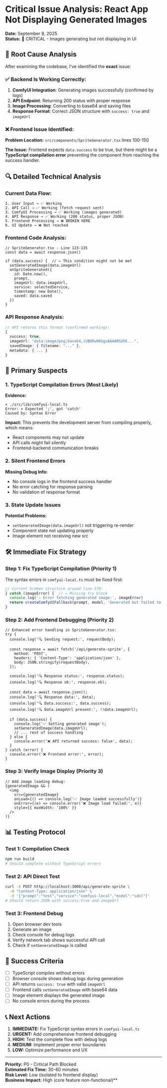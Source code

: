 # Critical Issue Analysis: React App Not Displaying Generated Images

**Date:** September 8, 2025  
**Status:** 🔴 CRITICAL - Images generating but not displaying in UI  

## 🎯 Root Cause Analysis

After examining the codebase, I've identified the **exact** issue:

### ✅ Backend Is Working Correctly:
1. **ComfyUI Integration**: Generating images successfully (confirmed by logs)
2. **API Endpoint**: Returning 200 status with proper response
3. **Image Processing**: Converting to base64 and saving files
4. **Response Format**: Correct JSON structure with `success: true` and `imageUrl`

### ❌ Frontend Issue Identified:

**Problem Location:** `src/components/SpriteGenerator.tsx` lines 100-150

**The Issue:** Frontend expects `data.success` to be true, but there might be a **TypeScript compilation error** preventing the component from reaching the success handler.

## 🔍 Detailed Technical Analysis

### Current Data Flow:
```
1. User Input → ✅ Working
2. API Call → ✅ Working (fetch request sent)
3. ComfyUI Processing → ✅ Working (images generated)
4. API Response → ✅ Working (200 status, proper JSON)
5. Frontend Processing → ❌ BROKEN HERE
6. UI Update → ❌ Not reached
```

### Frontend Code Analysis:
```tsx
// SpriteGenerator.tsx - Line 123-135
const data = await response.json()

if (data.success) {  // ← This condition might not be met
  setGeneratedImage(data.imageUrl)
  onSpriteGenerated({
    id: Date.now(),
    prompt,
    imageUrl: data.imageUrl,
    service: selectedService,
    timestamp: new Date(),
    saved: data.saved
  })
}
```

### API Response Analysis:
```typescript
// API returns this format (confirmed working):
{
  success: true,
  imageUrl: "data:image/png;base64,iVBORw0KGgoAAAANSUhE...",
  savedImage: { filename: "..." },
  metadata: { ... }
}
```

## 🚨 Primary Suspects

### 1. **TypeScript Compilation Errors** (Most Likely)
**Evidence:**
```
⨯ ./src/lib/comfyui-local.ts
Error: × Expected ';', got 'catch'
Caused by: Syntax Error
```

**Impact:** This prevents the development server from compiling properly, which means:
- React components may not update
- API calls might fail silently
- Frontend-backend communication breaks

### 2. **Silent Frontend Errors**
**Missing Debug Info:**
- No console logs in the frontend success handler
- No error catching for response parsing
- No validation of response format

### 3. **State Update Issues**
**Potential Problems:**
- `setGeneratedImage(data.imageUrl)` not triggering re-render
- Component state not updating properly
- Image element not receiving new src

## 🛠️ Immediate Fix Strategy

### Step 1: Fix TypeScript Compilation (Priority 1)
The syntax errors in `comfyui-local.ts` must be fixed first:

```typescript
// Current broken structure around line 570:
} catch (imageError) {  // ← Missing try block
  console.log('⚠️ Error fetching generated image:', imageError)
  return createComfyUIFallback(prompt, model, 'Generated but failed to fetch image')
}
```

### Step 2: Add Frontend Debugging (Priority 2)
```tsx
// Enhanced error handling in SpriteGenerator.tsx:
try {
  console.log('🔍 Sending request:', requestBody);
  
  const response = await fetch('/api/generate-sprite', {
    method: 'POST',
    headers: { 'Content-Type': 'application/json' },
    body: JSON.stringify(requestBody),
  });

  console.log('🔍 Response status:', response.status);
  console.log('🔍 Response ok:', response.ok);
  
  const data = await response.json();
  console.log('🔍 Response data:', data);
  console.log('🔍 Data.success:', data.success);
  console.log('🔍 Data.imageUrl present:', !!data.imageUrl);
  
  if (data.success) {
    console.log('✅ Setting generated image');
    setGeneratedImage(data.imageUrl);
    // ... rest of success handling
  } else {
    console.error('❌ API returned success: false', data);
  }
} catch (error) {
  console.error('❌ Frontend error:', error);
}
```

### Step 3: Verify Image Display (Priority 3)
```tsx
// Add image loading debug:
{generatedImage && (
  <img 
    src={generatedImage}
    onLoad={() => console.log('✅ Image loaded successfully')}
    onError={(e) => console.error('❌ Image load failed:', e)}
    style={{ maxWidth: '100%' }}
  />
)}
```

## 📊 Testing Protocol

### Test 1: Compilation Check
```bash
npm run build
# Should complete without TypeScript errors
```

### Test 2: API Direct Test
```bash
curl -X POST http://localhost:3000/api/generate-sprite \
  -H "Content-Type: application/json" \
  -d '{"prompt":"test","service":"comfyui-local","model":"sdxl"}'
# Should return JSON with success:true and imageUrl
```

### Test 3: Frontend Debug
1. Open browser dev tools
2. Generate an image
3. Check console for debug logs
4. Verify network tab shows successful API call
5. Check if `setGeneratedImage` is called

## 🎯 Success Criteria

- [ ] TypeScript compiles without errors
- [ ] Browser console shows debug logs during generation
- [ ] API returns `success: true` with valid `imageUrl`
- [ ] Frontend calls `setGeneratedImage` with base64 data
- [ ] Image element displays the generated image
- [ ] No console errors during the process

## 📞 Next Actions

1. **IMMEDIATE:** Fix TypeScript syntax errors in `comfyui-local.ts`
2. **URGENT:** Add comprehensive frontend debugging
3. **HIGH:** Test the complete flow with debug logs
4. **MEDIUM:** Implement proper error boundaries
5. **LOW:** Optimize performance and UX

---

**Priority:** P0 - Critical Path Blocked  
**Estimated Fix Time:** 30-60 minutes  
**Risk Level:** Low (isolated to frontend display)  
**Business Impact:** High (core feature non-functional)**